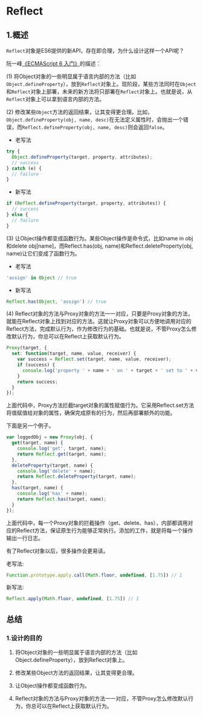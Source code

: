 # Reflect

## 1.概述

`Reflect`对象是ES6提供的新API，存在即合理，为什么设计这样一个API呢？

阮一峰[《ECMAScript 6 入门》](https://es6.ruanyifeng.com/#docs/reflect)的描述：

(1) 将Object对象的一些明显属于语言内部的方法（比如`Object.defineProperty`），放到`Reflect`对象上。现阶段，某些方法同时在`Object`和`Reflect`对象上部署，未来的新方法将只部署在`Reflect`对象上。也就是说，从`Reflect`对象上可以拿到语言内部的方法。

(2) 修改某些`Object`方法的返回结果，让其变得更合理。比如，`Object.defineProperty(obj, name, desc)`在无法定义属性时，会抛出一个错误，而`Reflect.defineProperty(obj, name, desc)`则会返回`false`。

- 老写法
```javascript
try {
  Object.defineProperty(target, property, attributes);
  // success
} catch (e) {
  // failure
}
```

- 新写法
```javascript
if (Reflect.defineProperty(target, property, attributes)) {
  // success
} else {
  // failure
}
```

(3) 让Object操作都变成函数行为。某些Object操作是命令式，比如name in obj和delete obj[name]，而Reflect.has(obj, name)和Reflect.deleteProperty(obj, name)让它们变成了函数行为。

- 老写法
```javascript
'assign' in Object // true
```

- 新写法
```javascript
Reflect.has(Object, 'assign') // true
```

(4) Reflect对象的方法与Proxy对象的方法一一对应，只要是Proxy对象的方法，就能在Reflect对象上找到对应的方法。这就让Proxy对象可以方便地调用对应的Reflect方法，完成默认行为，作为修改行为的基础。也就是说，不管Proxy怎么修改默认行为，你总可以在Reflect上获取默认行为。

```javascript
Proxy(target, {
  set: function(target, name, value, receiver) {
    var success = Reflect.set(target, name, value, receiver);
    if (success) {
      console.log('property ' + name + ' on ' + target + ' set to ' + value);
    }
    return success;
  }
});
```

上面代码中，Proxy方法拦截target对象的属性赋值行为。它采用Reflect.set方法将值赋值给对象的属性，确保完成原有的行为，然后再部署额外的功能。

下面是另一个例子。
```javascript
var loggedObj = new Proxy(obj, {
  get(target, name) {
    console.log('get', target, name);
    return Reflect.get(target, name);
  },
  deleteProperty(target, name) {
    console.log('delete' + name);
    return Reflect.deleteProperty(target, name);
  },
  has(target, name) {
    console.log('has' + name);
    return Reflect.has(target, name);
  }
});
```

上面代码中，每一个Proxy对象的拦截操作（get、delete、has），内部都调用对应的Reflect方法，保证原生行为能够正常执行。添加的工作，就是将每一个操作输出一行日志。

有了Reflect对象以后，很多操作会更易读。

老写法:
```javascript
Function.prototype.apply.call(Math.floor, undefined, [1.75]) // 1
```

新写法:
```javascript
Reflect.apply(Math.floor, undefined, [1.75]) // 1
```

## 总结

### 1.设计的目的

1. 将Object对象的一些明显属于语言内部的方法（比如Object.defineProperty），放到Reflect对象上。

2. 修改某些Object方法的返回结果，让其变得更合理。

3. 让Object操作都变成函数行为。

4. Reflect对象的方法与Proxy对象的方法一一对应，不管Proxy怎么修改默认行为，你总可以在Reflect上获取默认行为。
